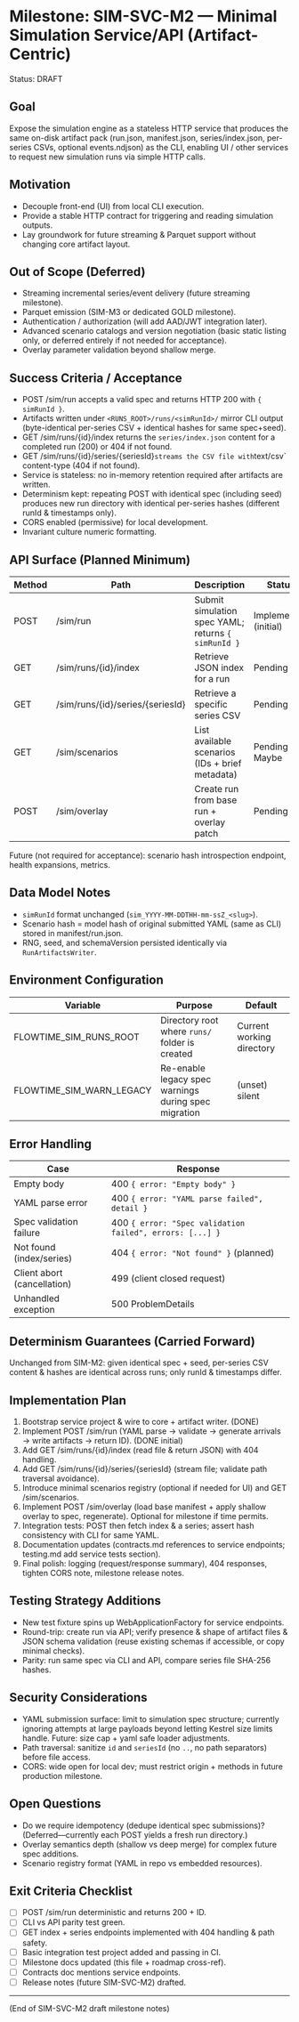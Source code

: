 # Milestone: SIM-SVC-M2 — Minimal Simulation Service/API (Artifact-Centric)

Status: DRAFT

## Goal
Expose the simulation engine as a stateless HTTP service that produces the same on-disk artifact pack (run.json, manifest.json, series/index.json, per-series CSVs, optional events.ndjson) as the CLI, enabling UI / other services to request new simulation runs via simple HTTP calls.

## Motivation
- Decouple front-end (UI) from local CLI execution.
- Provide a stable HTTP contract for triggering and reading simulation outputs.
- Lay groundwork for future streaming & Parquet support without changing core artifact layout.

## Out of Scope (Deferred)
- Streaming incremental series/event delivery (future streaming milestone).
- Parquet emission (SIM-M3 or dedicated GOLD milestone).
- Authentication / authorization (will add AAD/JWT integration later).
- Advanced scenario catalogs and version negotiation (basic static listing only, or deferred entirely if not needed for acceptance).
- Overlay parameter validation beyond shallow merge.

## Success Criteria / Acceptance
- POST /sim/run accepts a valid spec and returns HTTP 200 with `{ simRunId }`.
- Artifacts written under `<RUNS_ROOT>/runs/<simRunId>/` mirror CLI output (byte-identical per-series CSV + identical hashes for same spec+seed).
- GET /sim/runs/{id}/index returns the `series/index.json` content for a completed run (200) or 404 if not found.
- GET /sim/runs/{id}/series/{seriesId}` streams the CSV file with `text/csv` content-type (404 if not found).
- Service is stateless: no in-memory retention required after artifacts are written.
- Determinism kept: repeating POST with identical spec (including seed) produces new run directory with identical per-series hashes (different runId & timestamps only).
- CORS enabled (permissive) for local development.
- Invariant culture numeric formatting.

## API Surface (Planned Minimum)
| Method | Path | Description | Status |
|--------|------|-------------|--------|
| POST | /sim/run | Submit simulation spec YAML; returns `{ simRunId }` | Implemented (initial) |
| GET | /sim/runs/{id}/index | Retrieve JSON index for a run | Pending |
| GET | /sim/runs/{id}/series/{seriesId} | Retrieve a specific series CSV | Pending |
| GET | /sim/scenarios | List available scenarios (IDs + brief metadata) | Pending / Maybe |
| POST | /sim/overlay | Create run from base run + overlay patch | Pending |

Future (not required for acceptance): scenario hash introspection endpoint, health expansions, metrics.

## Data Model Notes
- `simRunId` format unchanged (`sim_YYYY-MM-DDTHH-mm-ssZ_<slug>`).
- Scenario hash = model hash of original submitted YAML (same as CLI) stored in manifest/run.json.
- RNG, seed, and schemaVersion persisted identically via `RunArtifactsWriter`.

## Environment Configuration
| Variable | Purpose | Default |
|----------|---------|---------|
| FLOWTIME_SIM_RUNS_ROOT | Directory root where `runs/` folder is created | Current working directory |
| FLOWTIME_SIM_WARN_LEGACY | Re-enable legacy spec warnings during spec migration | (unset) silent |

## Error Handling
| Case | Response |
|------|----------|
| Empty body | 400 `{ error: "Empty body" }` |
| YAML parse error | 400 `{ error: "YAML parse failed", detail }` |
| Spec validation failure | 400 `{ error: "Spec validation failed", errors: [...] }` |
| Not found (index/series) | 404 `{ error: "Not found" }` (planned) |
| Client abort (cancellation) | 499 (client closed request) |
| Unhandled exception | 500 ProblemDetails |

## Determinism Guarantees (Carried Forward)
Unchanged from SIM-M2: given identical spec + seed, per-series CSV content & hashes are identical across runs; only runId & timestamps differ.

## Implementation Plan
1. Bootstrap service project & wire to core + artifact writer. (DONE)
2. Implement POST /sim/run (YAML parse → validate → generate arrivals → write artifacts → return ID). (DONE initial)
3. Add GET /sim/runs/{id}/index (read file & return JSON) with 404 handling.
4. Add GET /sim/runs/{id}/series/{seriesId} (stream file; validate path traversal avoidance).
5. Introduce minimal scenarios registry (optional if needed for UI) and GET /sim/scenarios.
6. Implement POST /sim/overlay (load base manifest + apply shallow overlay to spec, regenerate). Optional for milestone if time permits.
7. Integration tests: POST then fetch index & a series; assert hash consistency with CLI for same YAML.
8. Documentation updates (contracts.md references to service endpoints; testing.md add service tests section).
9. Final polish: logging (request/response summary), 404 responses, tighten CORS note, milestone release notes.

## Testing Strategy Additions
- New test fixture spins up WebApplicationFactory for service endpoints.
- Round-trip: create run via API; verify presence & shape of artifact files & JSON schema validation (reuse existing schemas if accessible, or copy minimal checks).
- Parity: run same spec via CLI and API, compare series file SHA-256 hashes.

## Security Considerations
- YAML submission surface: limit to simulation spec structure; currently ignoring attempts at large payloads beyond letting Kestrel size limits handle. Future: size cap + yaml safe loader adjustments.
- Path traversal: sanitize `id` and `seriesId` (no `..`, no path separators) before file access.
- CORS: wide open for local dev; must restrict origin + methods in future production milestone.

## Open Questions
- Do we require idempotency (dedupe identical spec submissions)? (Deferred—currently each POST yields a fresh run directory.)
- Overlay semantics depth (shallow vs deep merge) for complex future spec additions.
- Scenario registry format (YAML in repo vs embedded resources).

## Exit Criteria Checklist
- [ ] POST /sim/run deterministic and returns 200 + ID.
- [ ] CLI vs API parity test green.
- [ ] GET index + series endpoints implemented with 404 handling & path safety.
- [ ] Basic integration test project added and passing in CI.
- [ ] Milestone docs updated (this file + roadmap cross-ref).
- [ ] Contracts doc mentions service endpoints.
- [ ] Release notes (future SIM-SVC-M2) drafted.

---
(End of SIM-SVC-M2 draft milestone notes)
